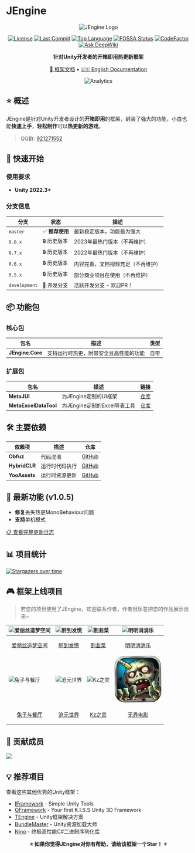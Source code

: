 # JEngine

<div align="center">

![JEngine Logo](https://socialify.git.ci/JasonXuDeveloper/JEngine/image?description=1&descriptionEditable=%E4%BD%BFUnity%E5%BC%80%E5%8F%91%E7%9A%84%E6%B8%B8%E6%88%8F%E6%94%AF%E6%8C%81%E7%83%AD%E6%9B%B4%E6%96%B0%E7%9A%84%E8%A7%A3%E5%86%B3%E6%96%B9%E6%A1%88%E3%80%82&font=Jost&forks=1&issues=1&logo=data%3Aimage%2Fpng%3Bbase64%2CiVBORw0KGgoAAAANSUhEUgAAAgAAAAIACAIAAAB7GkOtAAAAGXRFWHRTb2Z0d2FyZQBBZG9iZSBJbWFnZVJlYWR5ccllPAAACRZJREFUeNrs279LW3sAxuGrJCU0GAIBkdJAzJCWFiHQFtpBiLqq%2BB%2F4iG46Fuxgl7iWOji5d7ezmKl0qCBkc2h18gcERFGwHdJDXYr11nhFb3K%2BzzOUEk5RXw%2F5JCenXc1m8x8AwtNtAgABAEAAABAAAAQAAAEAQAAAEAAABAAAAQBAAAAQAAAEAAABAEAAABAAAAQAAAEAQAAAEAAABAAAAQBAAAAQAAABAEAAABAAAAQAAAEAQAAAEAAABAAAAQBAAAAQAAAEAAABAEAAABAAAAQAAAEAQAAAEAAABAAAAQBAAAAQAAABAEAAABAAAAQAAAEAQAAAEAAABAAAAQBAAAAQAAAEAAABAEAAABAAAAQAAAEAQAAAEAAABAAAAQBAAAAQAAAEAEAAABAAAAQAAAEAQAAAEAAABAAAAQBAAAAQAAAEAAABAEAAABAAAAQAAAEAQAAAEAAABAAAAQBAAAAQAAAEAEAAABAAAAQAAAEAQAAAEAAABAAAAQCgQyRM0D5WVlZWV1ftcBsajcanT5%2Fs8L%2BrVCrr6%2Bt28A6Ai6amporFoh2IsUKhYAQB4HLVarW3t9cOxNXk5KQRBIDLpdPp%2Bfn56E9TEMuX%2F5VKxQ4CwL8qFotTU1N2IH4WFhaMIABcYWRkZHx83A7ESTabnZiYsIMAcLXoTcDLly%2FtQGxEz%2F5RA%2BwgALRkbm7OTUHE6Xw2ggDQqnQ6PTs76wNhYqD8ix0EgGuI3gHMz8%2FbAS%2F%2FuQ3%2BJ3C7GxgYiBrw7ds3U9zEzs5Oo9G48GBvb%2B%2Fw8LBx7oCPf9tTV7PZtAKxV6%2FX37x582dcq9WqcQiWS0AAAgCAAAAgAAAIAAACAIAAACAAAAgAAAIAgAAAIAAACAAAamaggAAAIAAAAgCAAAAgAAAIAAACAIAAACAAAAgAAAIAgAAAIAAAAgCAAAAgAAAIAAACAIAAACAAAAgAAAIAgAAAIAAACAAAAgCAAAAgAAAIAAACAIAAACAAAAgAAAIAgAAAIAAAAmACAAEAQAAAEAAABAAAAQBAAAAQAAAEAAABAEAAABAAAAQAAAEAQAAAEAAABAAAAQBAAAAQAAAEAAABAEAAABAAAAEAQAAAEAAABAAAAQAgDhImIFiHh4e1Ws0OkVwu1%2FrBxWIxnU4bTQCgg21ubg4NDd3lV1xfX78yAHt7e1%2B%2BfGnn3SYnJwuFgvMnBlwCgjsyNjZ25bP%2F%2Fevr6I2CuRAAiI%2FR0dEWj4wCkM%2FnLYYAQBw8ePDg2bNnrR%2F%2F5MmTTCZjNwQAOt309PS1jk8mky9evIj%2BNB23x4fAhKtcLr979%2B5uvlYr9%2F9c%2Bq9OT0%2Fbbbe%2Bvj4njwBAZ8tms5VKpZ2%2Fw%2F%2FQDGidS0AAAgCAAAAgAAAIAAACAIAAACAAAAgAAAIAgAAAIAAACAAAAgCAAAAgAAAIAAACAIAAACAAAAgAAAIAgAAAIAAAAgCAAAAgAAAIAAACAIAAACAAAAgAAAIAgAAAIAAACAAAAgCAAAAgAAAIAAACAIAAACAAAAgAAAIAgAAAIAAAAmACAAEAQAAAEAAABAAAAQBAAAAQAAAEAAABAEAAABAAAAQAAAEAQAAAEAAABAAAAQBAAAAQAAAEAAABAEAAABAAAAEAQAAAEAAABACAmEmYIE4%2BfPhghEvt7Ow8evTowoP5fN4yCAAxefYXgL8olUoCAL9zCSgm6vW6Z39AAIJzcnLy%2Fv17OwACEJyVlZWDgwM7AAIQls%2BfP6%2BtrdkBEICwuPgDCECgFhcXowbYARCAsKyurtbrdTsAAhCWr1%2B%2Fuu8TEIAQLS0tufgD3ERXs9m0AoB3AAAIAAACAIAAACAAAAgAAAIAgAAAIAAACAAAAgCAAAAgAAAIAAACAIAAACAAAAgAAAIAgAAAIAAACAAAAgAgAAAIAAACAIAAACAAAAgAAAIAgAAAIAAACAAAAgCAAAAgAAAIAAACAIAAACAAAAgAAAIAgAAAIAAACAAAAgAgAAAIAAACAIAAACAAAAgAAAIAgAAAIAAACAAAAgCAAAAgAAAIAAACAIAAACAAAAgAAAIAgAAAIAAACAAAAgCAAAAIAAACAIAAACAAAAgAAAIAgAAAIAAACAAAAgCAAAAgAAAIAAACAIAAACAAAAgAAAIAgAAAIAAACAAAAgCAAAAIAAACAIAAACAAAAgAAAIAgAAAIAAACAAAbeunAAMAsvP8Im%2FKPJcAAAAASUVORK5CYII%3D&name=1&owner=1&pattern=Circuit%20Board&pulls=1&stargazers=1&theme=Auto)

[![License](https://img.shields.io/github/license/JasonXuDeveloper/JEngine)](https://github.com/JasonXuDeveloper/JEngine/blob/master/LICENSE) [![Last Commit](https://img.shields.io/github/last-commit/JasonXuDeveloper/JEngine)](https://github.com/JasonXuDeveloper/JEngine/commits) [![Top Language](https://img.shields.io/github/languages/top/JasonXuDeveloper/JEngine)](https://github.com/JasonXuDeveloper/JEngine) [![FOSSA Status](https://app.fossa.com/api/projects/git%2Bgithub.com%2FJasonXuDeveloper%2FJEngine.svg?type=shield)](https://app.fossa.com/projects/git%2Bgithub.com%2FJasonXuDeveloper%2FJEngine) [![CodeFactor](https://www.codefactor.io/repository/github/jasonxudeveloper/jengine/badge)](https://www.codefactor.io/repository/github/jasonxudeveloper/jengine)[![Ask DeepWiki](https://deepwiki.com/badge.svg)](https://deepwiki.com/JasonXuDeveloper/JEngine)

**针对Unity开发者的开箱即用热更新框架**

[📖 框架文档](https://jengine.xgamedev.net/zh/) • [🇺🇸 English Documentation](https://github.com/JasonXuDeveloper/JEngine/blob/master/README.md)

![Analytics](https://repobeats.axiom.co/api/embed/d085b73402ea8b3e88deb98cb4074afd95528c0d.svg)

</div>

## ⭐ 概述

JEngine是针对Unity开发者设计的**开箱即用**的框架，封装了强大的功能，小白也能**快速上手**，**轻松制作**可以**热更新的游戏**。

> QQ群: [921271552](https://jq.qq.com/?_wv=1027&k=cF4hODjW) 

## 🚀 快速开始

### 使用要求
- **Unity 2022.3+**

### 分支信息

| 分支 | 状态 | 描述 |
|------|------|------|
| `master` | ✅ **推荐使用** | 最新稳定版本，功能最为强大 |
| `0.8.x` | 🔒 历史版本 | 2023年最热门版本（不再维护） |
| `0.7.x` | 🔒 历史版本 | 2022年最热门版本（不再维护） |
| `0.6.x` | 🔒 历史版本 | 内容完善，文档视频充足（不再维护） |
| `0.5.x` | 🔒 历史版本 | 部分商业项目在使用（不再维护） |
| `development` | 🔧 开发分支 | 活跃开发分支 - 欢迎PR！ |

## 📦 功能包

### 核心包
| 包名 | 描述 | 类型 |
|------|------|------|
| **JEngine.Core** | 支持运行时热更，附带安全且高性能的功能 | 自带 |

### 扩展包
| 包名 | 描述 | 链接 |
|------|------|------|
| **MetaJUI** | 为JEngine定制的UI框架 | [仓库](https://github.com/Meta404Dev/MetaJUI) |
| **MetaExcelDataTool** | 为JEngine定制的Excel导表工具 | [仓库](https://github.com/Meta404Dev/MetaExcelDataTool) |

## 🛠️ 主要依赖

| 依赖项 | 描述 | 仓库 |
|--------|------|------|
| **Obfuz** | 代码混淆 | [GitHub](https://github.com/focus-creative-games/obfuz) |
| **HybridCLR** | 运行时代码执行 | [GitHub](https://github.com/focus-creative-games/hybridclr) |
| **YooAssets** | 运行时资源更新 | [GitHub](https://github.com/tuyoogame/YooAsset) |

## 🎉 最新功能 (v1.0.5)

- **修复**丢失热更MonoBehaviour问题
- **支持**单机模式

[📋 查看完整更新日志](CHANGE.md)

## 📊 项目统计

[![Stargazers over time](https://starchart.cc/JasonXuDeveloper/JEngine.svg)](https://starchart.cc/JasonXuDeveloper/JEngine)

## 🎮 框架上线项目

> 若您的项目使用了JEngine，欢迎联系作者，作者很乐意把您的作品展示出来~

| <img src="https://img.tapimg.com/market/lcs/b2d125432dffa4741c929ddceb3bf95f_360.png?imageMogr2/auto-orient/strip" alt="爱丽丝造梦空间" width="128" height="128" /> | <img src="https://img.tapimg.com/market/lcs/378c87731ce06ab8338977c90761a187_360.png?imageMogr2/auto-orient/strip" alt="肝到发慌" width="128" height="128" /> | <img src="https://img.tapimg.com/market/lcs/0ac05aa58706032db05c5dbf1df77cf4_360.png?imageMogr2/auto-orient/strip" alt="割韭菜" width="128" height="128" /> | <img src="https://img.tapimg.com/market/lcs/5c13a62dfeec50334f16e2f31db151e2_360.png?imageMogr2/auto-orient/strip" alt="明明消消乐" width="128" height="128" /> |
| ------------------------------------------------------------ | ------------------------------------------------------------ | ------------------------------------------------------------ | ------------------------------------------------------------ |
| <p align="center">[爱丽丝造梦空间](https://www.taptap.com/app/224117)</p> | <p align="center">[肝到发慌](https://www.taptap.com/app/225175)</p> | <p align="center">[割韭菜](https://www.taptap.com/app/232558)</p> | <p align="center">[明明消消乐](https://www.taptap.com/app/233988)</p> |
| <img src="https://img.tapimg.com/market/lcs/d561f17020081307ff08366233070d88_360.png?imageMogr2/auto-orient/strip" alt="兔子与餐厅" width="128" height="128" /> | <img src="https://media.9game.cn/gamebase/2022/6/29/a2fabeb2e1f4c048b58a7861d60affc3.png?x-oss-process=image/resize,w_256,m_lfit" alt="沧元世界" width="128" height="128" /> | <img src="https://img.tapimg.com/market/lcs/475635baa9a75856ea21a216a215f5b2_360.png?imageMogr2/auto-orient/strip" alt="Kz之灵" width="128" height="128" /> | <img src="https://github.com/kkmjnh11110/MyResouse/blob/master/icon.PNG?raw=true" alt="无界电影" width="128" height="128" /> |
| <p align="center">[兔子与餐厅](https://www.taptap.com/app/235127)</p> | <p align="center">[沧元世界](https://www.9game.cn/hongmengshijie/)</p> | <p align="center">[Kz之灵](https://www.taptap.com/app/238569)</p> | <p align="center">[无界电影](https://apps.apple.com/us/app/无限生化/id1506237271)</p> |

## 🤝 贡献成员

<img src="https://contrib.rocks/image?repo=JasonXuDeveloper/JEngine"/>


## 💡 推荐项目

查看这些其他优秀的Unity框架：

- [IFramework](https://github.com/OnClick9927/IFramework) - Simple Unity Tools
- [QFramework](https://github.com/liangxiegame/QFramework) - Your first K.I.S.S Unity 3D Framework
- [TEngine](https://github.com/ALEXTANGXIAO/TEngine) - Unity框架解决方案
- [BundleMaster](https://github.com/mister91jiao/BundleMaster) - Unity资源加载大师
- [Nino](https://github.com/JasonXuDeveloper/Nino) - 终极高性能C#二进制序列化库


<div align="center">

**⭐ 如果你觉得JEngine对你有帮助，请给该框架一个Star！ ⭐**

</div>
